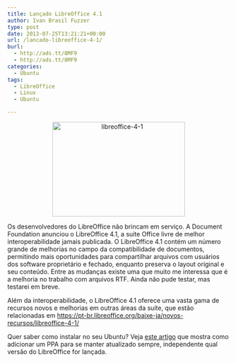 ```yaml
---
title: Lançado LibreOffice 4.1
author: Ivan Brasil Fuzzer
type: post
date: 2013-07-25T13:21:21+00:00
url: /lancado-libreoffice-4-1/
burl:
  - http://ads.tt/8MF9
  - http://ads.tt/8MF9
categories:
  - Ubuntu
tags:
  - LibreOffice
  - Linux
  - Ubuntu

---
```

<p style="text-align: center;">
  <a href="http://www.ubuntero.com.br/wp-content/uploads/2013/07/libreoffice-4-1.png"><img class="alignnone size-medium wp-image-5830" alt="libreoffice-4-1" src="http://www.ubuntero.com.br/wp-content/uploads/2013/07/libreoffice-4-1-300x214.png" width="300" height="214" /></a>
</p>

Os desenvolvedores do LibreOffice não brincam em serviço. A Document Foundation anunciou o LibreOffice 4.1, a suíte Office livre de melhor interoperabilidade jamais publicada. O LibreOffice 4.1 contém um número grande de melhorias no campo da compatibilidade de documentos, permitindo mais oportunidades para compartilhar arquivos com usuários dos software proprietário e fechado, enquanto preserva o layout original e seu conteúdo. Entre as mudanças existe uma que muito me interessa que é a melhoria no trabalho com arquivos RTF. Ainda não pude testar, mas testarei em breve.

Além da interoperabilidade, o LibreOffice 4.1 oferece uma vasta gama de recursos novos e melhorias em outras áreas da suíte, que estão relacionadas em <a href="https://pt-br.libreoffice.org/baixe-ja/novos-recursos/libreoffice-4-1/" rel="nofollow">https://pt-br.libreoffice.org/baixe-ja/novos-recursos/libreoffice-4-1/</a>

Quer saber como instalar no seu Ubuntu? Veja [este artigo][1] que mostra como adicionar um PPA para se manter atualizado sempre, independente qual versão do LibreOffice for lançada.

 [1]: http://www.ubuntero.com.br/2011/11/atualizando-o-libreoffice-via-ppa/